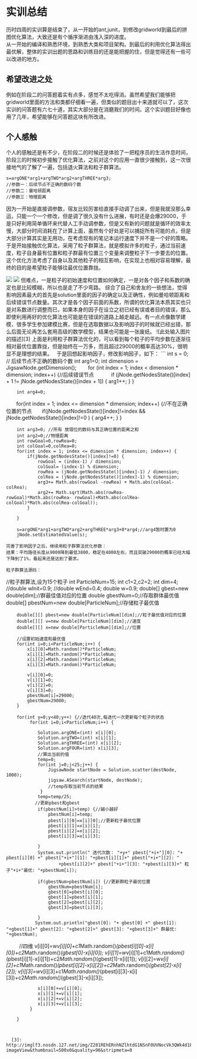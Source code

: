 
# 实训总结
历时四周的实训算是结束了，从一开始的ant,junit，到修改gridworld到最后的拼图优化算法，大致还是有个循序渐进由浅入深的进度。  
从一开始的编译和熟悉环境，到熟悉大类和项目架构。到最后的利用优化算法得出最优解，整体的实训出题的思路和训练目的还是能把握的住，但是觉得还有一些可以改进的地方。  
## 希望改进之处  
例如在阶段二的问答题着实有点多，感觉不太吃得消。虽然希望我们能够把gridworld里面的方法和类都仔细看一遍，但类似的题目出十来道就可以了，这次实训的问答题有六七十道，其实大部分是在消磨我们的时间。这个实训题目好像也用了几年，希望能够在问答题这块有所改进。
## 个人感触  
个人的感触还是有不少，在阶段二的时候还是体验了一把程序员的生活作息时间，阶段三的时候初步接触了优化算法，之前对这个的应用一直很少接触到，这一次很接地气的了解了一遍，包括退火算法和粒子群算法。
```
s=argONE*arg1+argTWO*arg2+argTHREE*arg3;
//参数一：后续节点不正确的数码个数
//参数二：曼哈顿距离
//参数三：物理距离
```
因为一开始是直接调参数，宿友比较厉害给直接手动调了出来，但是我就没那么幸运，只能一个一个修改，但是调了很久没有什么进展，有时还是会爆29000，于是只好利用简单循环来代替人工手动调参数，但是又有新的问题就是循环的效率太慢，大部分时间消耗在了计算上面，虽然有个好处是可以捕捉所有可能的点，但是大部分计算其实是无用功，在考虑现有的笔记本运行速度下并不是一个好的策略。  
于是开始接触优化算法，采用了粒子群算法，就是模拟许多的粒子，通过当前速度，粒子自身最有位置和粒子群最有位置三个变量来调整粒子下一步要去的位置。这个优化方法考虑了自身以及其他粒子的相互影响，在实现上也相对容易理解，最终的目的是希望粒子能够往最优位置靠拢。  

 <img src="http://imglf3.nosdn.127.net/img/Z281REhERnhNZld6azZkam4wSUVFZTluNEpmZ25OUkNKT0ZZWDVuQy95QmM4QXUrdC9iRWJ3PT0.png?imageView&thumbnail=500x0&quality=96&stripmeta=0"  />   
 <img src="http://imglf6.nosdn.127.net/img/Z281REhERnhNZld6azZkam4wSUVFVFJibytPRU9xS2Z1MS8yRndiZmY2d0pEdGMrU2E4UXpnPT0.png?imageView&thumbnail=500x0&quality=96&stripmeta=0"  />  
但难点，一是粒子的初始速度和位置如何确定，一是对各个因子和系数的确定也是比较模糊，所以也是走了不少弯路。  
综合了自己和舍友的一些想法，觉得影响因素最大的首先是solution里面的因子的确定以及正确性，例如曼哈顿距离和后续错误节点数量。其次才是各个因子前面的系数，所谓的优化算法本质其实也只是对系数进行调整而已，如果本身的因子在设立之初已经有误或者目的错误，那么即使利用再好的优化算法也可能是在错误的道路上越走越远。有一点点像数学建模，很多学生参加建模比赛，但是在选取数据以及影响因子的时候就已经出错，那么后面无论再怎么套用高级的数学模型，结果也可能是一张废纸。  
![此处输入图片的描述][3]  
上面是利用粒子群算法优化的，可以看到每个粒子的平均步数在逐渐往相对最优位置靠拢，但是始终在一万多，而且超过29000的概率高达30%，很明显不是理想的结果。    
于是回想起影响因子，修改影响因子，如下：  
```
 int s = 0; // 后续节点不正确的数码个数
        int arg1=0;
        int dimension = JigsawNode.getDimension();
        for (int index = 1; index < dimension * dimension; index++) {//后续错误节点
            if (jNode.getNodesState()[index] + 1 != jNode.getNodesState()[index + 1]) {
                arg1++;
            }
        }
        
        int arg4=0;
        for(int index = 1; index <= dimension * dimension; index++) {//不在正确位置的节点
        	if(jNode.getNodesState()[index]!=index && jNode.getNodesState()[index]!=0 ) {
        		arg4++;
        	}
        }
       
    	int arg3=0; //所有 放错位的数码与其正确位置的距离之和
    	int arg2=0;//物理距离
    	int rowGoal=0,rowRea=0;
    	int colGoal=0,colRea=0;
    	for(int index = 1; index <= dimension * dimension; index++) {
    		if(jNode.getNodesState()[index]!=0) {
    			rowGoal = (index-1) / dimension;
        		colGoal= (index-1) % dimension;
        		rowRea = (jNode.getNodesState()[index]-1) / dimension;
        		colRea = (jNode.getNodesState()[index]-1) % dimension;
        		arg3+= Math.abs(rowGoal -rowRea) + Math.abs(colGoal-colRea);	
        		arg2+= Math.sqrt(Math.abs(rowRea- rowGoal)*Math.abs(rowRea- rowGoal)+Math.abs(colRea-colGoal)*Math.abs(colRea-colGoal));
    		}
    		
    	}
    	
    	s=argONE*arg1+argTWO*arg2+argTHREE*arg3+0*arg4;//arg4暂时置为0
    	jNode.setEstimatedValue(s);
```
完善了影响因子之后，继续用粒子群算法优化参数：  
结果：平均路径长度从9000降到最低3800，稳定在4000左右，而且突破29000的概率已经大幅下降到了1%，看起来还是达到了要求。  

粒子群算法源码：  
```
//粒子群算法,设为15个粒子
        int ParticleNum=15;
        int c1=2,c2=2;
        int dim=4;
        //double wInit=0.9;
        //double wEnd=0.4;
        double w=0.9;
        double[] gbest=new double[dim];//群最佳值对应的位置
        double gbestNum=0;//存取群体最优值
        double[] pbestNum=new double[ParticleNum];//存储粒子最优值
       
        double[][] pbest=new double[ParticleNum][dim];//粒子最优值对应的位置
        double[][] v=new double[ParticleNum][dim];//速度
        double[][] x=new double[ParticleNum][dim];//位置
        
        //设置初始速度和最优值
        for(int i=0;i<ParticleNum;i++) {
        	x[i][0]=Math.random()*ParticleNum;
        	x[i][1]=Math.random()*ParticleNum;
        	x[i][2]=Math.random()*ParticleNum;
        	x[i][3]=Math.random()*ParticleNum;
        	
        	v[i][0]=0;
        	v[i][1]=0;
        	v[i][2]=0;
        	v[i][3]=0;
        	pbestNum[i]=29000;
        	gbestNum=29000;
        }
        
        for(int y=0;y<40;y++) {//迭代40次,每迭代一次更新每个粒子的状态
        	 for(int i=0;i<ParticleNum;i++) {
             	
             	Solution.argONE=(int) x[i][0];
         	    Solution.argTWO=(int) x[i][1];
         	    Solution.argTHREE=(int) x[i][2];
         	    Solution.argFOUR=(int) x[i][3];
         	    //算出当前的值
         	    temp=0;
         	    for(int j=0;j<25;j++) {	
         		    JigsawNode startNode = Solution.scatter(destNode, 1000);
             		jigsaw.ASearch(startNode, destNode);
         		    //temp存取当前节点的结果
                 }
         	    temp=temp/25;
         	   //更新pbest和gbest
         	    if(pbestNum[i]>temp) {//越小越好
         	    	pbestNum[i]=temp;
         	    	pbest[i][0]=x[i][0];//更新粒子最优位置
         	    	pbest[i][1]=x[i][1];
         	    	pbest[i][2]=x[i][2];
         	    	pbest[i][3]=x[i][3];
         	    	
         	    }
         	    System.out.println(" 迭代次数： "+y+" pbest["+i+"][0]: "+ pbest[i][0] +" pbest["+i+"][1]: "+pbest[i][1]+" pbest["+i+"][2]: "
         	    		+pbest[i][2]+" pbest["+i+"][3]: "+pbest[i][3]+" 粒子"+i+"最优: "+pbestNum[i]);
         	    
         	    if(gbestNum>pbestNum[i]) {//更新群粒子最优位置
         	    	gbestNum=pbestNum[i];
         	    	gbest[0]=pbest[i][0];
         	    	gbest[1]=pbest[i][1];
         	    	gbest[2]=pbest[i][2];
         	    	gbest[3]=pbest[i][3];
         	    	
         	    }
         	   System.out.println("gbest[0]: "+ gbest[0] +" gbest[1]: "+gbest[1]+" gbest[2]: "+gbest[2]+" gbest[3]: "+gbest[3]+" 群最优: "+gbestNum);
         	    
         	  //四维
             	v[i][0]=w*v[i][0]+c1*Math.random()*(pbest[i][0]-x[i][0])+c2*Math.random()*(gbest[0]-x[i][0]);
             	v[i][1]=w*v[i][1]+c1*Math.random()*(pbest[i][1]-x[i][1])+c2*Math.random()*(gbest[1]-x[i][1]);
             	v[i][2]=w*v[i][2]+c1*Math.random()*(pbest[i][2]-x[i][2])+c2*Math.random()*(gbest[2]-x[i][2]);
             	v[i][3]=w*v[i][3]+c1*Math.random()*(pbest[i][3]-x[i][3])+c2*Math.random()*(gbest[3]-x[i][3]);
             	
             	x[i][0]+=v[i][0];
             	x[i][1]+=v[i][1];
             	x[i][2]+=v[i][2];
             	x[i][3]+=v[i][3];
             }
        	
        }
      
```

   
  [3]: http://imglf3.nosdn.127.net/img/Z281REhERnhNZlhtdG1NSnF0UVNocVk3QWk4d1FmajJtaFFNaDN3Q0I2Mk5jUnhaMk1UYjJRPT0.png?imageView&thumbnail=500x0&quality=96&stripmeta=0
